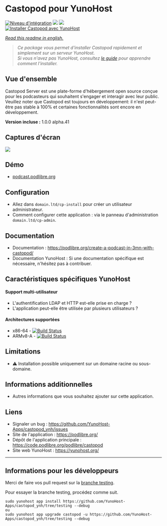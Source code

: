 # Castopod pour YunoHost

[![Niveau d'intégration](https://dash.yunohost.org/integration/castopod.svg)](https://dash.yunohost.org/appci/app/castopod) ![](https://ci-apps.yunohost.org/ci/badges/castopod.status.svg) ![](https://ci-apps.yunohost.org/ci/badges/castopod.maintain.svg)  
[![Installer Castopod avec YunoHost](https://install-app.yunohost.org/install-with-yunohost.svg)](https://install-app.yunohost.org/?app=castopod)

*[Read this readme in english.](./README.md)* 

> *Ce package vous permet d'installer Castopod rapidement et simplement sur un serveur YunoHost.  
Si vous n'avez pas YunoHost, consultez [le guide](https://yunohost.org/#/install) pour apprendre comment l'installer.*

## Vue d'ensemble
Castopod Server est une plate-forme d'hébergement open source conçue pour les podcasteurs qui souhaitent s'engager et interagir avec leur public. Veuillez noter que Castopod est toujours en développement: il n'est peut-être pas stable à 100% et certaines fonctionnalités sont encore en développement.

**Version incluse :** 1.0.0 alpha.41

## Captures d'écran

![](https://podlibre.org/content/images/2020/12/Parisian-Podcast.png)

## Démo

 * [podcast.podlibre.org](https://podcast.podlibre.org/@podlibre_fr)

## Configuration

 * Allez dans `domain.ltd/cp-install` pour créer un utilisateur administrateur.
 * Comment configurer cette application : via le panneau d'administration `domain.ltd/cp-admin`.

## Documentation

 * Documentation : https://podlibre.org/create-a-podcast-in-3mn-with-castopod/
 * Documentation YunoHost : Si une documentation spécifique est nécessaire, n'hésitez pas à contribuer.

## Caractéristiques spécifiques YunoHost

#### Support multi-utilisateur

* L'authentification LDAP et HTTP est-elle prise en charge ?
* L'application peut-elle être utilisée par plusieurs utilisateurs ?

#### Architectures supportées

* x86-64 - [![Build Status](https://ci-apps.yunohost.org/ci/logs/castopod%20%28Apps%29.svg)](https://ci-apps.yunohost.org/ci/apps/castopod/)
* ARMv8-A - [![Build Status](https://ci-apps-arm.yunohost.org/ci/logs/castopod%20%28Apps%29.svg)](https://ci-apps-arm.yunohost.org/ci/apps/castopod/)

## Limitations

* :warning: Installation possible uniquement sur un domaine racine ou sous-domaine.

## Informations additionnelles

* Autres informations que vous souhaitez ajouter sur cette application.

## Liens

 * Signaler un bug : https://github.com/YunoHost-Apps/castopod_ynh/issues
 * Site de l'application : https://podlibre.org/
 * Dépôt de l'application principale : https://code.podlibre.org/podlibre/castopod
 * Site web YunoHost : https://yunohost.org/

---

## Informations pour les développeurs

Merci de faire vos pull request sur la [branche testing](https://github.com/YunoHost-Apps/castopod_ynh/tree/testing).

Pour essayer la branche testing, procédez comme suit.
```
sudo yunohost app install https://github.com/YunoHost-Apps/castopod_ynh/tree/testing --debug
ou
sudo yunohost app upgrade castopod -u https://github.com/YunoHost-Apps/castopod_ynh/tree/testing --debug
```
